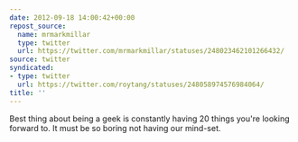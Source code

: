 ```yaml
---
date: 2012-09-18 14:00:42+00:00
repost_source:
  name: mrmarkmillar
  type: twitter
  url: https://twitter.com/mrmarkmillar/statuses/248023462101266432/
source: twitter
syndicated:
- type: twitter
  url: https://twitter.com/roytang/statuses/248058974576984064/
title: ''
---
```


Best thing about being a geek is constantly having 20 things you're looking forward to. It must be so boring not having our mind-set.
